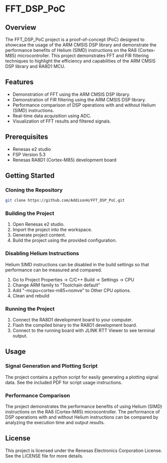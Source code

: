 # FFT_DSP_PoC

## Overview

The FFT_DSP_PoC project is a proof-of-concept (PoC) designed to showcase the usage of the ARM CMSIS DSP library and demonstrate the performance benefits of Helium (SIMD) instructions on the RA8 (Cortex-M85) microcontroller. This project demonstrates FFT and FIR filtering techniques to highlight the efficiency and capabilities of the ARM CMSIS DSP library and RA8D1 MCU.

## Features

- Demonstration of FFT using the ARM CMSIS DSP library.
- Demonstration of FIR filtering using the ARM CMSIS DSP library.
- Performance comparison of DSP operations with and without Helium (SIMD) instructions.
- Real-time data acquisition using ADC.
- Visualization of FFT results and filtered signals.

## Prerequisites

- Renesas e2 studio
- FSP Version 5.3
- Renesas RA8D1 (Cortex-M85) development board

## Getting Started

### Cloning the Repository

```sh
git clone https://github.com/AddisonH/FFT_DSP_PoC.git
```

### Building the Project

1. Open Renesas e2 studio.
2. Import the project into the workspace.
3. Generate project content.
4. Build the project using the provided configuration.

### Disabling Helium Instructions
Helium SIMD instructions can be disabled in the build settings so that performance can be measured and compared.

1. Go to Project Properties -> C/C++ Build -> Settings -> CPU
2. Change ARM family to "Toolchain default"
3. Add "-mcpu=cortex-m85+nomve" to Other CPU options.
4. Clean and rebuild

### Running the Project

1. Connect the RA8D1 development board to your computer.
2. Flash the compiled binary to the RA8D1 development board.
3. Connect to the running board with JLINK RTT Viewer to see terminal output.

## Usage

### Signal Generation and Plotting Script

The project contains a python script for easily generating a plotting signal data. See the included PDF for script usage instructions.

### Performance Comparison

The project demonstrates the performance benefits of using Helium (SIMD) instructions on the RA8 (Cortex-M85) microcontroller. The performance of DSP operations with and without Helium instructions can be compared by analyzing the execution time and output results.

## License

This project is licensed under the Renesas Electronics Corporation License. See the LICENSE file for more details.
